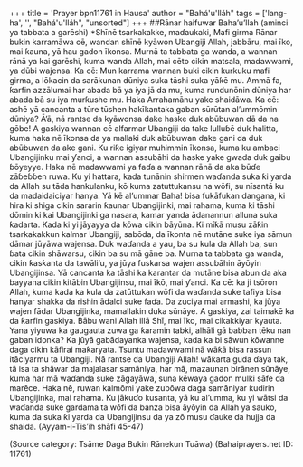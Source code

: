 +++
title = 'Prayer bpn11761 in Hausa'
author = "Bahá'u'lláh"
tags = ['lang-ha', '', "Bahá'u'lláh", "unsorted"]
+++
##Rānar haifuwar Baha’u’llah (aminci ya tabbata a garēshi)
*Shīnē tsarkakakke, maɗaukaki, Mafi girma
Rānar bukin karramāwa cē, wandan shīnē kyāwon Ubangiji Allah, jabbāru, mai īko, mai ƙauna, yā hau gadon īkonsa. Murnā ta tabbata ga wanda, a wannan rānā ya kai garēshi, kuma wanda Allah, mai cēto cikin matsala, madawwami, ya dūbi wajensa. Ka cē: Mun karrama wannan buki cikin kurkuku mafi girma, a lōkacin da sarākunan dūniya suka tāshi suka yāƙē mu. Ammā fa, ƙarfin azzālumai har abada bā ya iya jā da mu, kuma rundunōnin dūniya har abada bā su iya murƙushe mu. Haka Arrahamānu yake shaidāwa.
Ka cē: ashē yā cancanta a tūre tūshen hakīkantaka gaban sūrūtan al’ummōmin dūniya? Ā’ā, nā rantse da kyāwonsa dake haske duk abūbuwan dā da na gōbe! A gaskiya wannan cē alfarmar Ubangiji da take lulluɓē duk halitta, kuma haka nē īkonsa da ya mallaki duk abūbuwan dake gani da duk abūbuwan da ake gani. Ku riƙe igiyar muhimmin īkonsa, kuma ku ambaci Ubangijinku mai ƴanci, a wannan assubāhi da haske yake gwada duk gaibu ɓōyeyye. Haka nē madawwami ya faɗa a wannan rānā da aka būɗe zāɓeɓɓen ruwa.  Ku yi hattara, kada tunānin shirmen waɗanda suka ƙi yarda da Allah su tāda hankulanku, kō kuma zatuttukansu na wōfi, su nīsantā ku da madaidaiciyar hanya.
Yā kē al’ummar Baha! bisa fukāfukan dangana, ki hira ki shiga cikin sararin ƙaunar Ubangijinki, mai rahama, kuma ki tāshi dōmin ki kai Ubangijinki ga nasara, kamar yanda ādanannun alluna suka ƙadarta. Kada ki yi jāyayya da kōwa cikin bāyūna. Ki mīƙā musu zāƙin tsarkakakkun kalmar Ubangiji, sabōda, da īkonta nē mutāne suke iya sāmun dāmar jūyāwa wajensa. Duk waɗanda a yau, ba su kula da Allah ba, sun ɓata cikin shāwarsu, cikin ba su mā gāne ba. Murna ta tabbata ga wanda, cikin ƙasƙanta da tawāli’u, ya jūya fuskarsa wajen assubāhin āyōyin Ubangijinsa.
Yā cancanta ka tāshi ka karantar da mutāne bisa abun da aka bayyana cikin kitābin Ubangijinsu, mai īkō, mai ƴanci. 
Ka cē: ka ji tsōron Allah, kuma kada ka kula da zatūttukan wōfi da waɗanda suke tafiya bisa hanyar shakka da rishin ādalci suke faɗa. Da zuciya mai armashi, ka jūya wajen fādar Ubangijinka, mamallakin duka sūnāye. A gaskiya, zai taimakē ka da ƙarfin gaskiya. Bābu wani Allah illā Shī, mai īko, mai cikakkiyar kyauta.
Yana yiyuwa ka gaugauta zuwa ga ƙaramin tabki, alhāli gā babban tēku nan gaban idonka? Ka jūyā gabādayanka wajensa, kada ka bi sāwun kōwanne daga cikin kāfirai maƙaryata. Tsuntu madawwami nā wāƙā bisa rassun itāciyarmu ta Ubangiji. Nā rantse da Ubangiji Allah! wāƙarta guda ɗaya tak, tā isa ta shāwar da majalasar samāniya, har mā, mazaunan birānen sūnāye, kuma har mā waɗanda suke zāgayāwa, suna kēwaya gadon mulki sāfe da marēce.
Haka nē, ruwan kalmōmi yake zubōwa daga samāniyar ƙudirin Ubangijinka, mai rahama. Ku jākuɗo kusanta, yā ku al’umma, ku yi wātsi da waɗanda suke gardama ta wōfi da banza bisa āyōyin da Allah ya sauko, kuma da suka ƙi yarda da Ubangijinsu da ya zō musu ɗauke da hujja da shaida.
(Ayyam-i-Tis’ih shāfi 45-47)

(Source category: Tsāme Daga Bukin Rānekun Tuāwa)
(Bahaiprayers.net ID: 11761)
